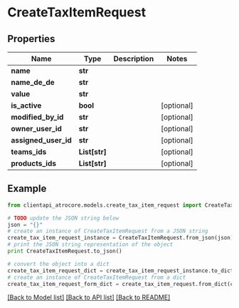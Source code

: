 # CreateTaxItemRequest


## Properties
Name | Type | Description | Notes
------------ | ------------- | ------------- | -------------
**name** | **str** |  | 
**name_de_de** | **str** |  | 
**value** | **str** |  | 
**is_active** | **bool** |  | [optional] 
**modified_by_id** | **str** |  | [optional] 
**owner_user_id** | **str** |  | [optional] 
**assigned_user_id** | **str** |  | [optional] 
**teams_ids** | **List[str]** |  | [optional] 
**products_ids** | **List[str]** |  | [optional] 

## Example

```python
from clientapi_atrocore.models.create_tax_item_request import CreateTaxItemRequest

# TODO update the JSON string below
json = "{}"
# create an instance of CreateTaxItemRequest from a JSON string
create_tax_item_request_instance = CreateTaxItemRequest.from_json(json)
# print the JSON string representation of the object
print CreateTaxItemRequest.to_json()

# convert the object into a dict
create_tax_item_request_dict = create_tax_item_request_instance.to_dict()
# create an instance of CreateTaxItemRequest from a dict
create_tax_item_request_form_dict = create_tax_item_request.from_dict(create_tax_item_request_dict)
```
[[Back to Model list]](../README.md#documentation-for-models) [[Back to API list]](../README.md#documentation-for-api-endpoints) [[Back to README]](../README.md)


